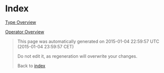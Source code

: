 # Index

[Type Overview](TypeOverview)

[Operator Overview](OperatorOverview)



> This page was automatically generated on 2015-01-04 22:59:57 UTC (2015-01-04 23:59:57 CET)
> 
> 
> Do not edit it, as regeneration will overwrite your changes.
> 
> 
> Back to [index](Index)